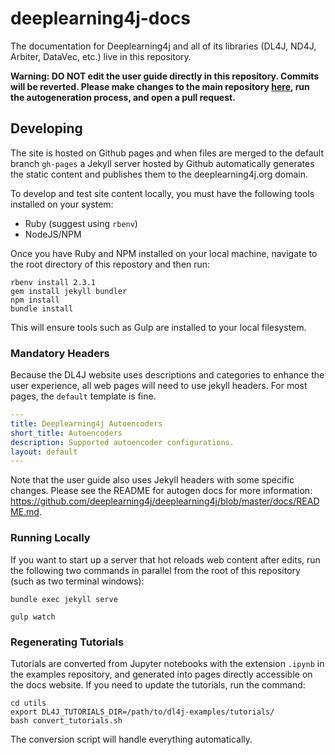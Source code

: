 deeplearning4j-docs
===================

The documentation for Deeplearning4j and all of its libraries (DL4J, ND4J, Arbiter, DataVec, etc.) live in this repository.

**Warning: DO NOT edit the user guide directly in this repository. Commits will be reverted. Please make changes to the main repository [here](https://github.com/deeplearning4j/deeplearning4j/tree/master/docs), run the autogeneration process, and open a pull request.**

## Developing

The site is hosted on Github pages and when files are merged to the default branch `gh-pages` a Jekyll server hosted by Github automatically generates the static content and publishes them to the deeplearning4j.org domain.

To develop and test site content locally, you must have the following tools installed on your system:

- Ruby (suggest using `rbenv`)
- NodeJS/NPM

Once you have Ruby and NPM installed on your local machine, navigate to the root directory of this repostory and then run:

```shell
rbenv install 2.3.1
gem install jekyll bundler
npm install
bundle install
```

This will ensure tools such as Gulp are installed to your local filesystem.

### Mandatory Headers

Because the DL4J website uses descriptions and categories to enhance the user experience, all web pages will need to use jekyll headers. For most pages, the `default` template is fine.

```yaml
---
title: Deeplearning4j Autoencoders
short_title: Autoencoders
description: Supported autoencoder configurations.
layout: default
---
```

Note that the user guide also uses Jekyll headers with some specific changes. Please see the README for autogen docs for more information: https://github.com/deeplearning4j/deeplearning4j/blob/master/docs/README.md.

### Running Locally

If you want to start up a server that hot reloads web content after edits, run the following two commands in parallel from the root of this repository (such as two terminal windows):

```shell
bundle exec jekyll serve
```

```shell
gulp watch
```

### Regenerating Tutorials

Tutorials are converted from Jupyter notebooks with the extension `.ipynb` in the examples repository, and generated into pages directly accessible on the docs website. If you need to update the tutorials, run the command:

```shell
cd utils
export DL4J_TUTORIALS_DIR=/path/to/dl4j-examples/tutorials/
bash convert_tutorials.sh
```

The conversion script will handle everything automatically.
